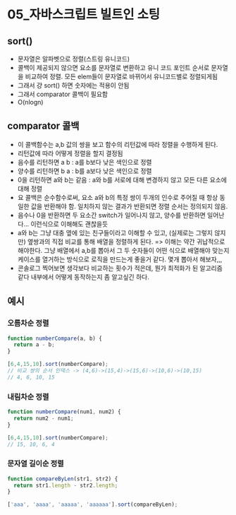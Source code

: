 # 05_자바스크립트 빌트인 소팅

## sort()

- 문자열은 알파벳으로 정렬(스트링 유니코드)
- 콜백이 제공되지 않으면 요소를 문자열로 변환하고 유니 코드 포인트 순서로 문자열을 비교하여 정렬. 모든 elem들이 문자열로 바뀌어서 유니코드별로 정렬되게됨
- 그래서 걍 sort() 하면 숫자에는 적용이 안됨
- 그래서 comparator 콜백이 필요함
- O(nlogn)

## comparator 콜백

- 이 콜백함수는 a,b 값의 쌍을 보고 함수의 리턴값에 따라 정렬을 수행하게 된다.
- 리턴값에 따라 어떻게 정렬을 할지 결정됨
- 음수를 리턴하면 a b : a를 b보다 낮은 색인으로 정렬
- 양수를 리턴하면 b a : b를 a보다 낮은 색인으로 정렬
- 0을 리턴하면 a와 b는 같음 : a와 b를 서로에 대해 변경하지 않고 모든 다른 요소에 대해 정렬
- 요 콜백은 순수함수로써, 요소 a와 b의 특정 쌍이 두개의 인수로 주어질 때 항상 동일한 값을 반환해야 함. 일치하지 않는 결과가 반환되면 정렬 순서는 정의되지 않음.
- 음수나 0을 반환하면 두 요소간 switch가 일어나지 않고, 양수를 반환하면 일어난다... 이런식으로 이해해도 괜찮을듯
- a와 b는 그냥 대충 옆에 있는 친구들이라고 이해할 수 있고, (실제로는 그렇지 않지만) 옆쌍과의 직접 비교를 통해 배열을 정렬하게 된다. => 이해는 약간 귀납적으로 해야한다. 그냥 배열에서 a,b를 뽑아서 그 두 숫자들이 어떤 식으로 배열해야 맞는지 케이스를 열거하는 방식으로 로직을 만드는게 좋을거 같다. 몇개 뽑아서 해보자,,,
- 콘솔로그 찍어보면 생각보다 비교하는 횟수가 적은데, 뭔가 최적화가 된 알고리즘 같다 내부에서 어떻게 동작하는지 좀 알고싶긴 하다.

## 예시

### 오름차순 정렬

```js
function numberCompare(a, b) {
  return a - b;
}

[6,4,15,10].sort(numberCompare);
// 비교 쌍의 순서 인덱스 -> (4,6)->(15,4)->(15,6)->(10,6)->(10,15)
// 4, 6, 10, 15
```

### 내림차순 정렬

```js
function numberCompare(num1, num2) {
  return num2 - num1;
}

[6,4,15,10].sort(numberCompare);
// 15, 10, 6, 4
```

### 문자열 길이순 정렬

```js
function compareByLen(str1, str2) {
  return str1.length - str2.length;
}

['aaa', 'aaaa', 'aaaaa', 'aaaaaa'].sort(compareByLen);
```
